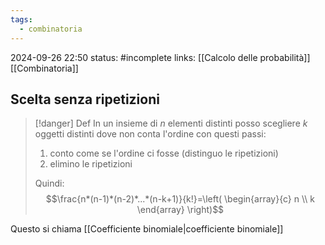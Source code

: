 ```yaml
---
tags:
  - combinatoria
---
```



2024-09-26 22:50
status: #incomplete 
links: [[Calcolo delle probabilità]] [[Combinatoria]]

## Scelta senza ripetizioni

> [!danger] Def
> In un insieme di $n$ elementi distinti posso scegliere $k$ oggetti distinti dove non conta l'ordine con questi passi:
> 1) conto come se l'ordine ci fosse (distinguo le ripetizioni)
> 2) elimino le ripetizioni
> 
> Quindi:
> $$\frac{n*(n-1)*(n-2)*...*(n-k+1)}{k!}=\left( \begin{array}{c} n \\ k \end{array} \right)$$

Questo si chiama [[Coefficiente binomiale|coefficiente binomiale]]